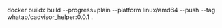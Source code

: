 docker buildx build --progress=plain  --platform linux/amd64 --push --tag whatap/cadvisor_helper:0.0.1 .